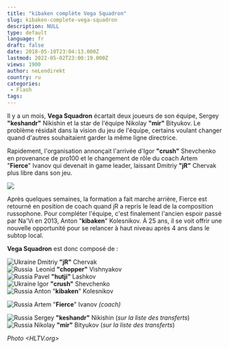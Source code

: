 ```yaml
---
title: "kibaken complète Vega Squadron"
slug: kibaken-complete-vega-squadron
description: NULL
type: default
language: fr
draft: false
date: 2018-05-10T23:04:13.000Z
lastmod: 2022-05-02T23:00:19.000Z
views: 1900
author: neLendirekt
country: ru
categories:
 - Flash
tags:
---
```

Il y a un mois, **Vega Squadron** écartait deux joueurs de son équipe, Sergey **"keshandr"** Nikishin et la star de l'équipe Nikolay **"mir"** Bityukov. Le problème résidait dans la vision du jeu de l'équipe, certains voulant changer quand d'autres souhaitaient garder la même ligne directrice. 

Rapidement, l'organisation annonçait l'arrivée d'Igor **"crush"** Shevchenko en provenance de pro100 et le changement de rôle du coach Artem "**Fierce**" Ivanov qui devenait in game leader, laissant Dmitriy **"jR"** Chervak plus libre dans son jeu.

![](https://flickshot-ue.s3.eu-west-2.amazonaws.com/flickshot/article/5af4b9e543630/images/it4BrVEw8FgwkQ7BTclKTdIYor80z5KR8tPOVaWA.jpeg)

Après quelques semaines, la formation a fait marche arrière, Fierce est retourné en position de coach quand jR a repris le lead de la composition russophone. Pour compléter l'équipe, c'est finalement l'ancien espoir passé par Na'Vi en 2013, Anton "**kibaken**" Kolesnikov. À 25 ans, il se voit offrir une nouvelle opportunité pour se relancer à haut niveau après 4 ans dans le subtop local.

**Vega Squadron** est donc composé de :

![Ukraine](/images/countries/ua.svg)⁠ Dmitriy **"jR"** Chervak  
![Russia](/images/countries/ru.svg)⁠ ⁠ Leonid **"chopper"** Vishnyakov  
![Russia](/images/countries/ru.svg)⁠ Pavel **"hutji"** Lashkov  
![Ukraine](/images/countries/ua.svg)⁠ Igor **"crush"** Shevchenko  
![Russia](/images/countries/ru.svg)⁠ Anton "**kibaken**" Kolesnikov

![Russia](/images/countries/ru.svg)⁠ Artem "**Fierce**" Ivanov _(coach)_

![Russia](/images/countries/ru.svg)⁠ Sergey **"keshandr"** Nikishin (_sur la liste des transferts_)  
![Russia](/images/countries/ru.svg)⁠ Nikolay **"mir"** Bityukov (_sur la liste des transferts_)

_Photo <HLTV.org>_
